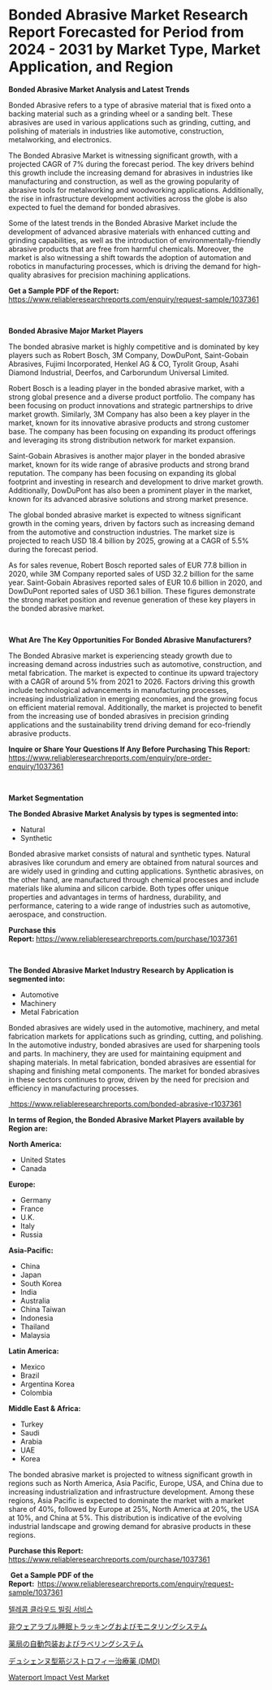 <p><h1>Bonded Abrasive Market Research Report Forecasted for Period from 2024 -  2031 by Market Type, Market Application, and Region</h1></p><p><strong>Bonded Abrasive Market Analysis and Latest Trends</strong></p>
<p><p>Bonded Abrasive refers to a type of abrasive material that is fixed onto a backing material such as a grinding wheel or a sanding belt. These abrasives are used in various applications such as grinding, cutting, and polishing of materials in industries like automotive, construction, metalworking, and electronics.</p><p>The Bonded Abrasive Market is witnessing significant growth, with a projected CAGR of 7% during the forecast period. The key drivers behind this growth include the increasing demand for abrasives in industries like manufacturing and construction, as well as the growing popularity of abrasive tools for metalworking and woodworking applications. Additionally, the rise in infrastructure development activities across the globe is also expected to fuel the demand for bonded abrasives.</p><p>Some of the latest trends in the Bonded Abrasive Market include the development of advanced abrasive materials with enhanced cutting and grinding capabilities, as well as the introduction of environmentally-friendly abrasive products that are free from harmful chemicals. Moreover, the market is also witnessing a shift towards the adoption of automation and robotics in manufacturing processes, which is driving the demand for high-quality abrasives for precision machining applications.</p></p>
<p><strong>Get a Sample PDF of the Report:&nbsp;</strong> <a href="https://www.reliableresearchreports.com/enquiry/request-sample/1037361">https://www.reliableresearchreports.com/enquiry/request-sample/1037361</a></p>
<p>&nbsp;</p>
<p><strong>Bonded Abrasive Major Market Players</strong></p>
<p><p>The bonded abrasive market is highly competitive and is dominated by key players such as Robert Bosch, 3M Company, DowDuPont, Saint-Gobain Abrasives, Fujimi Incorporated, Henkel AG & CO, Tyrolit Group, Asahi Diamond Industrial, Deerfos, and Carborundum Universal Limited. </p><p>Robert Bosch is a leading player in the bonded abrasive market, with a strong global presence and a diverse product portfolio. The company has been focusing on product innovations and strategic partnerships to drive market growth. Similarly, 3M Company has also been a key player in the market, known for its innovative abrasive products and strong customer base. The company has been focusing on expanding its product offerings and leveraging its strong distribution network for market expansion.</p><p>Saint-Gobain Abrasives is another major player in the bonded abrasive market, known for its wide range of abrasive products and strong brand reputation. The company has been focusing on expanding its global footprint and investing in research and development to drive market growth. Additionally, DowDuPont has also been a prominent player in the market, known for its advanced abrasive solutions and strong market presence.</p><p>The global bonded abrasive market is expected to witness significant growth in the coming years, driven by factors such as increasing demand from the automotive and construction industries. The market size is projected to reach USD 18.4 billion by 2025, growing at a CAGR of 5.5% during the forecast period.</p><p>As for sales revenue, Robert Bosch reported sales of EUR 77.8 billion in 2020, while 3M Company reported sales of USD 32.2 billion for the same year. Saint-Gobain Abrasives reported sales of EUR 10.6 billion in 2020, and DowDuPont reported sales of USD 36.1 billion. These figures demonstrate the strong market position and revenue generation of these key players in the bonded abrasive market.</p></p>
<p>&nbsp;</p>
<p><strong>What Are The Key Opportunities For Bonded Abrasive Manufacturers?</strong></p>
<p><p>The Bonded Abrasive market is experiencing steady growth due to increasing demand across industries such as automotive, construction, and metal fabrication. The market is expected to continue its upward trajectory with a CAGR of around 5% from 2021 to 2026. Factors driving this growth include technological advancements in manufacturing processes, increasing industrialization in emerging economies, and the growing focus on efficient material removal. Additionally, the market is projected to benefit from the increasing use of bonded abrasives in precision grinding applications and the sustainability trend driving demand for eco-friendly abrasive products.</p></p>
<p><strong>Inquire or Share Your Questions If Any Before Purchasing This Report:</strong> <a href="https://www.reliableresearchreports.com/enquiry/pre-order-enquiry/1037361">https://www.reliableresearchreports.com/enquiry/pre-order-enquiry/1037361</a></p>
<p>&nbsp;</p>
<p><strong>Market Segmentation</strong></p>
<p><strong>The Bonded Abrasive Market Analysis by types is segmented into:</strong></p>
<p><ul><li>Natural</li><li>Synthetic</li></ul></p>
<p><p>Bonded abrasive market consists of natural and synthetic types. Natural abrasives like corundum and emery are obtained from natural sources and are widely used in grinding and cutting applications. Synthetic abrasives, on the other hand, are manufactured through chemical processes and include materials like alumina and silicon carbide. Both types offer unique properties and advantages in terms of hardness, durability, and performance, catering to a wide range of industries such as automotive, aerospace, and construction.</p></p>
<p><strong>Purchase this Report:&nbsp;</strong><a href="https://www.reliableresearchreports.com/purchase/1037361">https://www.reliableresearchreports.com/purchase/1037361</a></p>
<p>&nbsp;</p>
<p><strong>The Bonded Abrasive Market Industry Research by Application is segmented into:</strong></p>
<p><ul><li>Automotive</li><li>Machinery</li><li>Metal Fabrication</li></ul></p>
<p><p>Bonded abrasives are widely used in the automotive, machinery, and metal fabrication markets for applications such as grinding, cutting, and polishing. In the automotive industry, bonded abrasives are used for sharpening tools and parts. In machinery, they are used for maintaining equipment and shaping materials. In metal fabrication, bonded abrasives are essential for shaping and finishing metal components. The market for bonded abrasives in these sectors continues to grow, driven by the need for precision and efficiency in manufacturing processes.</p></p>
<p><a href="https://www.reliableresearchreports.com/bonded-abrasive-r1037361">&nbsp;https://www.reliableresearchreports.com/bonded-abrasive-r1037361</a></p>
<p><strong>In terms of Region, the Bonded Abrasive Market Players available by Region are:</strong></p>
<p>
    <p> <strong> North America: </strong>
        <ul>
            <li>United States</li>
            <li>Canada</li>
        </ul>
        </p> 
    <p> <strong> Europe: </strong>
        <ul>
            <li>Germany</li>
            <li>France</li>
            <li>U.K.</li>
            <li>Italy</li>
            <li>Russia</li>
        </ul>
        </p> 
    <p> <strong> Asia-Pacific: </strong>
        <ul>
            <li>China</li>
            <li>Japan</li>
            <li>South Korea</li>
            <li>India</li>
            <li>Australia</li>
            <li>China Taiwan</li>
            <li>Indonesia</li>
            <li>Thailand</li>
            <li>Malaysia</li>
        </ul>
        </p> 
    <p> <strong> Latin America: </strong>
        <ul>
            <li>Mexico</li>
            <li>Brazil</li>
            <li>Argentina Korea</li>
            <li>Colombia</li>
        </ul>
        </p> 
    <p> <strong> Middle East & Africa: </strong>
        <ul>
            <li>Turkey</li>
            <li>Saudi</li>
            <li>Arabia</li>
            <li>UAE</li>
            <li>Korea</li>
        </ul>
    </p>
    </p>
<p><p>The bonded abrasive market is projected to witness significant growth in regions such as North America, Asia Pacific, Europe, USA, and China due to increasing industrialization and infrastructure development. Among these regions, Asia Pacific is expected to dominate the market with a market share of 40%, followed by Europe at 25%, North America at 20%, the USA at 10%, and China at 5%. This distribution is indicative of the evolving industrial landscape and growing demand for abrasive products in these regions.</p></p>
<p><strong>Purchase this Report: </strong><a href="https://www.reliableresearchreports.com/purchase/1037361">https://www.reliableresearchreports.com/purchase/1037361</a></p>
<p>&nbsp;<strong>Get a Sample PDF of the Report:&nbsp;&nbsp;</strong><a href="https://www.reliableresearchreports.com/enquiry/request-sample/1037361">https://www.reliableresearchreports.com/enquiry/request-sample/1037361</a></p>
<p><strong></strong></p>
<p><p><a href="https://medium.com/@toreygrimes2022/%ED%86%B5%EC%8B%A0-%ED%81%B4%EB%9D%BC%EC%9A%B0%EB%93%9C-%EB%B9%8C%EB%A7%81-%EC%84%9C%EB%B9%84%EC%8A%A4-%EC%8B%9C%EC%9E%A5-%EA%B7%9C%EB%AA%A8%EB%8A%94-%EA%B8%80%EB%A1%9C%EB%B2%8C-%EC%82%B0%EC%97%85%EC%97%90%EC%84%9C-%EC%B5%9C%EC%A0%81%EC%9D%98-%EB%A7%88%EC%BC%80%ED%8C%85-%EC%B1%84%EB%84%90%EC%9D%84-%EB%B3%B4%EC%97%AC%EC%A4%8D%EB%8B%88%EB%8B%A4-7bfea78f9a37">텔레콤 클라우드 빌링 서비스</a></p><p><a href="https://medium.com/@adaming121/%E9%9D%9E%E7%9D%80%E7%94%A8%E5%9E%8B%E7%9D%A1%E7%9C%A0%E8%BF%BD%E8%B7%A1%E3%81%8A%E3%82%88%E3%81%B3%E3%83%A2%E3%83%8B%E3%82%BF%E3%83%AA%E3%83%B3%E3%82%B0%E3%82%B7%E3%82%B9%E3%83%86%E3%83%A0%E5%B8%82%E5%A0%B4%E3%81%AE%E3%83%A1%E3%83%88%E3%83%AA%E3%82%AF%E3%82%B9%E3%82%92%E8%A7%A3%E8%AA%AD%E3%81%99%E3%82%8B-%E5%B8%82%E5%A0%B4%E3%82%B7%E3%82%A7%E3%82%A2-%E3%83%88%E3%83%AC%E3%83%B3%E3%83%89-%E6%88%90%E9%95%B7%E3%83%91%E3%82%BF%E3%83%BC%E3%83%B3-6b347a3659d6">非ウェアラブル睡眠トラッキングおよびモニタリングシステム</a></p><p><a href="https://github.com/GiovaniLeannon/Market-Research-Report-List-1/blob/main/165805288078.md">薬局の自動包装およびラベリングシステム</a></p><p><a href="https://medium.com/@charityrice70/%E3%83%87%E3%83%A5%E3%82%B7%E3%82%A7%E3%83%B3%E3%83%8C%E5%9E%8B%E7%AD%8B%E3%82%B8%E3%82%B9%E3%83%88%E3%83%AD%E3%83%95%E3%82%A3%E3%83%BC-dmd-%E5%90%91%E3%81%91%E3%81%AE%E5%8C%BB%E8%96%AC%E5%93%81%E5%B8%82%E5%A0%B4%E8%AA%BF%E6%9F%BB%E3%83%AC%E3%83%9D%E3%83%BC%E3%83%88-%E3%81%9D%E3%81%AE%E6%AD%B4%E5%8F%B2%E3%81%A82024%E5%B9%B4%E3%81%8B%E3%82%892031%E5%B9%B4%E3%81%BE%E3%81%A7%E3%81%AE%E4%BA%88%E6%B8%AC-3c4ef59c0b9b">デュシェンヌ型筋ジストロフィー治療薬 (DMD)</a></p><p><a href="https://issuu.com/reportprime-2/docs/waterport-impact-vest-market-size-2030.pptx">Waterport Impact Vest Market</a></p></p>